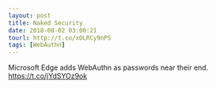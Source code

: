```yaml
---
layout: post
title: Naked Security
date: 2018-08-02 03:00:21
tourl: http://t.co/xOLRCy9nPS
tags: [WebAuthn]
---
```

Microsoft Edge adds WebAuthn as passwords near their end. https://t.co/jYdSYOz9ok